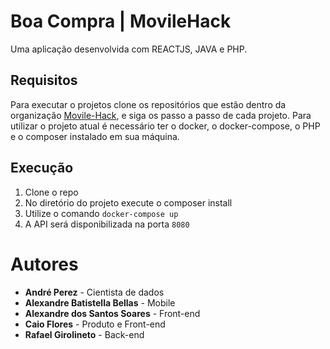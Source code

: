 # Boa Compra | MovileHack

Uma aplicação desenvolvida com REACTJS, JAVA e PHP.

## Requisitos
Para executar o projetos clone os repositórios que estão dentro da organização [Movile-Hack](https://github.com/movile-hack), e siga os passo a passo de cada projeto. Para utilizar o projeto atual é necessário ter o docker, o docker-compose, o PHP e o composer instalado em sua máquina.

## Execução

1. Clone o repo
2. No diretório do projeto execute o composer install
3. Utilize o comando `docker-compose up`
4. A API será disponibilizada na porta `8080`


# Autores

- **André Perez** - Cientista de dados
- **Alexandre Batistella Bellas** - Mobile
- **Alexandre dos Santos Soares** - Front-end
- **Caio Flores** - Produto e Front-end
- **Rafael Girolineto** - Back-end
